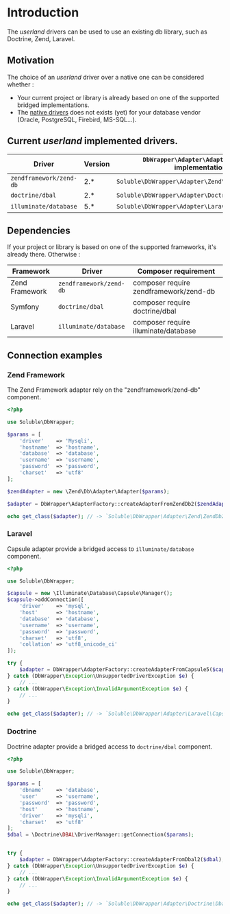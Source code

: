 # Introduction

The *userland* drivers can be used to use an existing db library, such as Doctrine, Zend, Laravel.


## Motivation

The choice of an *userland* driver over a native one can be considered whether :

 - Your current project or library is already based on one of the supported bridged implementations.
 - The [native drivers](./native-drivers.md) does not exists (yet) for your database vendor (Oracle, PostgreSQL, Firebird, MS-SQL...).

 
## Current *userland* implemented drivers.

| Driver                   | Version | `DbWrapper\Adapter\AdapterInterface` implementations   |
|--------------------------|---------|--------------------------------------------------------|
| `zendframework/zend-db`  |     2.* | `Soluble\DbWrapper\Adapter\Zend\ZendDb2Adapter`        |
| `doctrine/dbal`          |     2.* | `Soluble\DbWrapper\Adapter\Doctrine\Dbal2Adapter`      |
| `illuminate/database`    |     5.* | `Soluble\DbWrapper\Adapter\Laravel\Capsule5Adapter`    |


## Dependencies

If your project or library is based on one of the supported frameworks, it's already there. Otherwise :

| Framework      | Driver                   | Composer requirement                                 |
|----------------|--------------------------|------------------------------------------------------|
| Zend Framework | `zendframework/zend-db`  | composer require zendframework/zend-db            |
| Symfony        | `doctrine/dbal`          | composer require doctrine/dbal                    |
| Laravel        | `illuminate/database`    | composer require illuminate/database              |


## Connection examples

### Zend Framework 

The Zend Framework adapter rely on the "zendframework/zend-db" component.

```php
<?php

use Soluble\DbWrapper;

$params = [
    'driver'    => 'Mysqli',
    'hostname'  => 'hostname',
    'database'  => 'database',
    'username'  => 'username',
    'password'  => 'password',
    'charset'   => 'utf8'
];

$zendAdapter = new \Zend\Db\Adapter\Adapter($params);

$adapter = DbWrapper\AdapterFactory::createAdapterFromZendDb2($zendAdapter);

echo get_class($adapter); // -> `Soluble\DbWrapper\Adapter\Zend\ZendDb2Adapter`

```

### Laravel 

Capsule adapter provide a bridged access to `illuminate/database` component.

```php
<?php

use Soluble\DbWrapper;

$capsule = new \Illuminate\Database\Capsule\Manager();        
$capsule->addConnection([
    'driver'    => 'mysql',
    'host'      => 'hostname',
    'database'  => 'database',
    'username'  => 'username',
    'password'  => 'password',
    'charset'   => 'utf8',
    'collation' => 'utf8_unicode_ci'
]);

try {
    $adapter = DbWrapper\AdapterFactory::createAdapterFromCapsule5($capsule);
} catch (DbWrapper\Exception\UnsupportedDriverException $e) {
    // ...
} catch (DbWrapper\Exception\InvalidArgumentException $e) {
    // ...
}

echo get_class($adapter); // -> `Soluble\DbWrapper\Adapter\Laravel\Capsule5Adapter`

```

### Doctrine

Doctrine adapter provide a bridged access to `doctrine/dbal` component.

```php
<?php

use Soluble\DbWrapper;

$params = [
    'dbname'    => 'database',
    'user'      => 'username',
    'password'  => 'password',
    'host'      => 'hostname',
    'driver'    => 'mysqli',
    'charset'   => 'utf8'
];
$dbal = \Doctrine\DBAL\DriverManager::getConnection($params);  


try {
    $adapter = DbWrapper\AdapterFactory::createAdapterFromDbal2($dbal);
} catch (DbWrapper\Exception\UnsupportedDriverException $e) {
    // ...
} catch (DbWrapper\Exception\InvalidArgumentException $e) {
    // ...
}

echo get_class($adapter); // -> `Soluble\DbWrapper\Adapter\Doctrine\Dbal2Adapter`

```